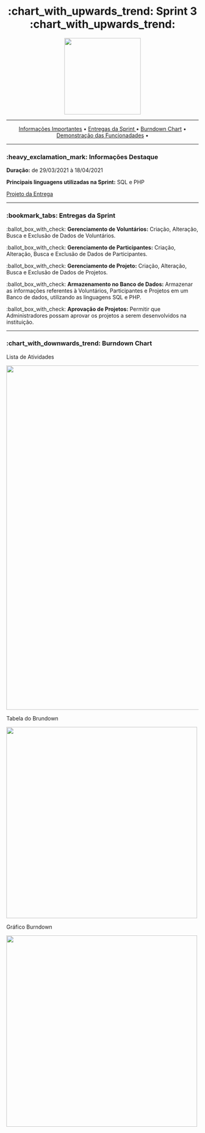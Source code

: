 <h1 align="center">:chart_with_upwards_trend: Sprint 3 :chart_with_upwards_trend:</h1>
<p align="center">
  <img src="https://github.com/UniversalDevs/Projeto_API/blob/main/Documentos/Sprint3.PNG" width="200"/>
</p>
<hr>
<p align="center">
  <a href ="https://github.com/UniversalDevs/Projeto_API#-dart-objetivos-do-projeto"> Informações Importantes</a>  • 
  <a href ="https://github.com/UniversalDevs/Projeto_API/blob/main/Sprint%202/README.md#bookmark_tabs-entregas-da-sprint">Entregas da Sprint </a>  •
  <a href ="https://github.com/UniversalDevs/Projeto_API#-dart-objetivos-do-projeto"> Burndown Chart</a>  • 
  <a href ="https://github.com/UniversalDevs/Projeto_API#-dart-objetivos-do-projeto"> Demonstração das Funcionadades</a>  • 
</p>
<hr>

<h3>:heavy_exclamation_mark: Informações Destaque</h3>
<p><strong> Duração:</strong> de 29/03/2021 à 18/04/2021</p>
<p><strong> Principais linguagens utilizadas na Sprint:</strong> SQL e PHP</p>
<a href="https://github.com/UniversalDevs/Projeto_API/tree/main/Sprint%202/backend">Projeto da Entrega</a>
<hr>
<h3>:bookmark_tabs: Entregas da Sprint</h3>

<p>:ballot_box_with_check: <strong>Gerenciamento de Voluntários:</strong> Criação, Alteração, Busca e Exclusão de Dados de Voluntários.</p>
<p>:ballot_box_with_check: <strong>Gerenciamento de Participantes:</strong> Criação, Alteração, Busca e Exclusão de Dados de Participantes.</p>
<p>:ballot_box_with_check: <strong>Gerenciamento de Projeto:</strong> Criação, Alteração, Busca e Exclusão de Dados de Projetos.</p>
<p>:ballot_box_with_check: <strong>Armazenamento no Banco de Dados:</strong> Armazenar as informações referentes à Voluntários, Participantes e Projetos em um Banco de dados, utilizando as linguagens SQL e PHP.</p>
<p>:ballot_box_with_check: <strong> Aprovação de Projetos:</strong> Permitir que Administradores possam aprovar os projetos a serem desenvolvidos na instituição.</p>
<hr>

<h3>:chart_with_downwards_trend: Burndown Chart </h3>
<p>Lista de Atividades</p>
<img src="https://github.com/UniversalDevs/Projeto_API/blob/main/Documentos/Sprint2/ListaDeAtividades_Sprint%232.PNG" width="900"/>
<p>Tabela do Brundown</p>
<img src="https://github.com/UniversalDevs/Projeto_API/blob/main/Documentos/Sprint2/TabelaDoBurndown_Sprint%232.PNG" width="500"/>
<p>Gráfico Burndown</p>
<img src="https://github.com/UniversalDevs/Projeto_API/blob/main/Documentos/Burndowns/BurndownSprint%232.PNG" width="500"/>
